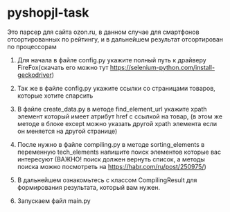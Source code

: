 # pyshopjl-task
Это парсер для сайта ozon.ru, в данном случае для смартфонов отсортированных по рейтингу, и в дальнейшем результат отсортирован по процессорам

1. Для начала в файле config.py укажите полный путь к драйверу FireFox(скачать его можно тут https://selenium-python.com/install-geckodriver)

2. Так же в файле config.py укажите ссылки со страницами товаров, которые хотите спарсить

3. В файле create_data.py в методе find_element_url укажите xpath элемент который имеет атрибут href с ссылкой на товар,
    (в этом же методе в блоке except можно указать другой xpath элемента если он меняется на другой странице)

4. После нужно в файле compiling.py в методе sorting_elements в переменную tech_elements напишите поиск элементов которые вас интересуют
  (ВАЖНО! поиск должен вернуть список, а методы поиска можно посмотреть на https://habr.com/ru/post/250975/)

5. В дальнейшем ознакомьтесь с классом CompilingResult для формирования результата, который вам нужен.

6. Запускаем файл main.py
